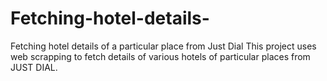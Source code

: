 # Fetching-hotel-details-
Fetching hotel details of a particular place from Just Dial 
This project uses web scrapping to fetch details of various hotels of particular places from JUST DIAL.
